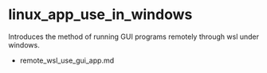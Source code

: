 # linux_app_use_in_windows

Introduces the method of running GUI programs remotely through wsl under windows.


* remote_wsl_use_gui_app.md

